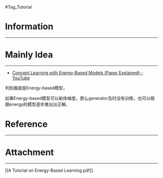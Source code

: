 #Tag_Tutorial 
# Information
---


# Mainly Idea
---
-   [Concept Learning with Energy-Based Models (Paper Explained) - YouTube](https://www.youtube.com/watch?v=Cs_j-oNwGgg)

判别器就是Energy-based模型，

如果Energy-based模型可以船体梯度，那么generator及时没有训练，也可以根据energy的模型逐步推出出正解。

# Reference
---


# Attachment
---
[[A Tutorial on Energy-Based Learning.pdf]]